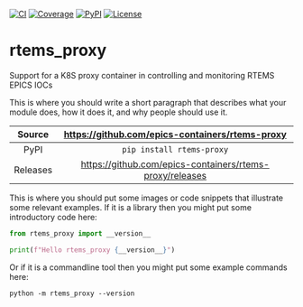 [![CI](https://github.com/epics-containers/rtems-proxy/actions/workflows/ci.yml/badge.svg)](https://github.com/epics-containers/rtems-proxy/actions/workflows/ci.yml)
[![Coverage](https://codecov.io/gh/epics-containers/rtems-proxy/branch/main/graph/badge.svg)](https://codecov.io/gh/epics-containers/rtems-proxy)
[![PyPI](https://img.shields.io/pypi/v/rtems-proxy.svg)](https://pypi.org/project/rtems-proxy)
[![License](https://img.shields.io/badge/License-Apache%202.0-blue.svg)](https://www.apache.org/licenses/LICENSE-2.0)

# rtems_proxy

Support for a K8S proxy container in controlling and monitoring RTEMS EPICS IOCs

This is where you should write a short paragraph that describes what your module does,
how it does it, and why people should use it.

Source          | <https://github.com/epics-containers/rtems-proxy>
:---:           | :---:
PyPI            | `pip install rtems-proxy`
Releases        | <https://github.com/epics-containers/rtems-proxy/releases>

This is where you should put some images or code snippets that illustrate
some relevant examples. If it is a library then you might put some
introductory code here:

```python
from rtems_proxy import __version__

print(f"Hello rtems_proxy {__version__}")
```

Or if it is a commandline tool then you might put some example commands here:


```
python -m rtems_proxy --version
```


